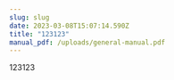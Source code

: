 ```yaml
---
slug: slug
date: 2023-03-08T15:07:14.590Z
title: "123123"
manual_pdf: /uploads/general-manual.pdf
---
```

123123